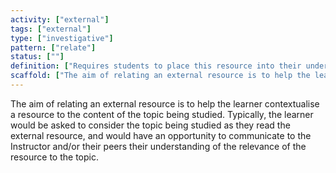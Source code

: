 ```yaml
---
activity: ["external"]
tags: ["external"]
type: ["investigative"]
pattern: ["relate"]
status: [""]
definition: ["Requires students to place this resource into their understanding of the topic. "]
scaffold: ["The aim of relating an external resource is to help the learner contextualise a resource to the content of the topic being studied. Typically, the learner would be asked to consider the topic being studied as they read the external resource, and would have an opportunity to communicate to the Instructor and/or their peers their understanding of the relevance of the resource to the topic."]
---
```


The aim of relating an external resource is to help the learner contextualise a resource to the content of the topic being studied. Typically, the learner would be asked to consider the topic being studied as they read the external resource, and would have an opportunity to communicate to the Instructor and/or their peers their understanding of the relevance of the resource to the topic.
